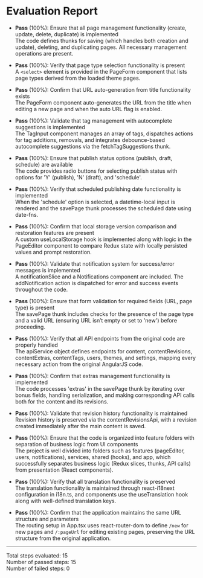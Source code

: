 # Evaluation Report

- **Pass** (100%): Ensure that all page management functionality (create, update, delete, duplicate) is implemented  
  The code defines thunks for saving (which handles both creation and update), deleting, and duplicating pages. All necessary management operations are present.

- **Pass** (100%): Verify that page type selection functionality is present  
  A `<select>` element is provided in the PageForm component that lists page types derived from the loaded theme pages.

- **Pass** (100%): Confirm that URL auto-generation from title functionality exists  
  The PageForm component auto-generates the URL from the title when editing a new page and when the auto URL flag is enabled.

- **Pass** (100%): Validate that tag management with autocomplete suggestions is implemented  
  The TagInput component manages an array of tags, dispatches actions for tag additions, removals, and integrates debounce-based autocomplete suggestions via the fetchTagSuggestions thunk.

- **Pass** (100%): Ensure that publish status options (publish, draft, schedule) are available  
  The code provides radio buttons for selecting publish status with options for 'Y' (publish), 'N' (draft), and 'schedule'.

- **Pass** (100%): Verify that scheduled publishing date functionality is implemented  
  When the 'schedule' option is selected, a datetime-local input is rendered and the savePage thunk processes the scheduled date using date-fns.

- **Pass** (100%): Confirm that local storage version comparison and restoration features are present  
  A custom useLocalStorage hook is implemented along with logic in the PageEditor component to compare Redux state with locally persisted values and prompt restoration.

- **Pass** (100%): Validate that notification system for success/error messages is implemented  
  A notificationSlice and a Notifications component are included. The addNotification action is dispatched for error and success events throughout the code.

- **Pass** (100%): Ensure that form validation for required fields (URL, page type) is present  
  The savePage thunk includes checks for the presence of the page type and a valid URL (ensuring URL isn’t empty or set to 'new') before proceeding.

- **Pass** (100%): Verify that all API endpoints from the original code are properly handled  
  The apiService object defines endpoints for content, contentRevisions, contentExtras, contentTags, users, themes, and settings, mapping every necessary action from the original AngularJS code.

- **Pass** (100%): Confirm that extras management functionality is implemented  
  The code processes 'extras' in the savePage thunk by iterating over bonus fields, handling serialization, and making corresponding API calls both for the content and its revisions.

- **Pass** (100%): Validate that revision history functionality is maintained  
  Revision history is preserved via the contentRevisionsApi, with a revision created immediately after the main content is saved.

- **Pass** (100%): Ensure that the code is organized into feature folders with separation of business logic from UI components  
  The project is well divided into folders such as features (pageEditor, users, notifications), services, shared (hooks), and app, which successfully separates business logic (Redux slices, thunks, API calls) from presentation (React components).

- **Pass** (100%): Verify that all translation functionality is preserved  
  The translation functionality is maintained through react-i18next configuration in i18n.ts, and components use the useTranslation hook along with well-defined translation keys.

- **Pass** (100%): Confirm that the application maintains the same URL structure and parameters  
  The routing setup in App.tsx uses react-router-dom to define `/new` for new pages and `/:pageUrl` for editing existing pages, preserving the URL structure from the original application.

---

Total steps evaluated: 15  
Number of passed steps: 15  
Number of failed steps: 0